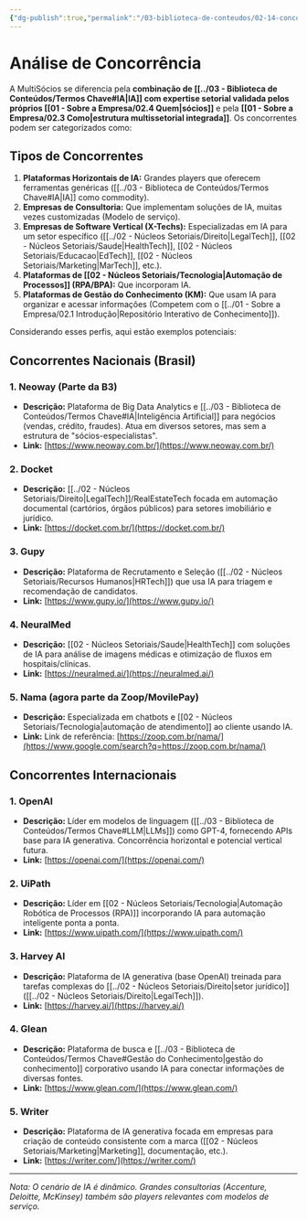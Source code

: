 ```yaml
---
{"dg-publish":true,"permalink":"/03-biblioteca-de-conteudos/02-14-concorrentes/","tags":["strategy","competitors","market-analysis","ia","legaltech","healthtech","hrtech","edtech"],"noteIcon":""}
---
```


# Análise de Concorrência

A MultiSócios se diferencia pela **combinação de [[../03 - Biblioteca de Conteúdos/Termos Chave#IA\|IA]] com expertise setorial validada pelos próprios [[01 - Sobre a Empresa/02.4 Quem\|sócios]]** e pela **[[01 - Sobre a Empresa/02.3 Como\|estrutura multissetorial integrada]]**. Os concorrentes podem ser categorizados como:

## Tipos de Concorrentes

1.  **Plataformas Horizontais de IA:** Grandes players que oferecem ferramentas genéricas ([[../03 - Biblioteca de Conteúdos/Termos Chave#IA\|IA]] como commodity).
2.  **Empresas de Consultoria:** Que implementam soluções de IA, muitas vezes customizadas (Modelo de serviço).
3.  **Empresas de Software Vertical (X-Techs):** Especializadas em IA para um setor específico ([[../02 - Núcleos Setoriais/Direito\|LegalTech]], [[02 - Núcleos Setoriais/Saude\|HealthTech]], [[02 - Núcleos Setoriais/Educacao\|EdTech]], [[02 - Núcleos Setoriais/Marketing\|MarTech]], etc.).
4.  **Plataformas de [[02 - Núcleos Setoriais/Tecnologia\|Automação de Processos]] (RPA/BPA):** Que incorporam IA.
5.  **Plataformas de Gestão do Conhecimento (KM):** Que usam IA para organizar e acessar informações (Competem com o [[../01 - Sobre a Empresa/02.1 Introdução\|Repositório Interativo de Conhecimento]]).

Considerando esses perfis, aqui estão exemplos potenciais:

## Concorrentes Nacionais (Brasil)

### 1. Neoway (Parte da B3)
*   **Descrição:** Plataforma de Big Data Analytics e [[../03 - Biblioteca de Conteúdos/Termos Chave#IA\|Inteligência Artificial]] para negócios (vendas, crédito, fraudes). Atua em diversos setores, mas sem a estrutura de "sócios-especialistas".
*   **Link:** [https://www.neoway.com.br/](https://www.neoway.com.br/)

### 2. Docket
*   **Descrição:** [[../02 - Núcleos Setoriais/Direito\|LegalTech]]/RealEstateTech focada em automação documental (cartórios, órgãos públicos) para setores imobiliário e jurídico.
*   **Link:** [https://docket.com.br/](https://docket.com.br/)

### 3. Gupy
*   **Descrição:** Plataforma de Recrutamento e Seleção ([[../02 - Núcleos Setoriais/Recursos Humanos\|HRTech]]) que usa IA para triagem e recomendação de candidatos.
*   **Link:** [https://www.gupy.io/](https://www.gupy.io/)

### 4. NeuralMed
*   **Descrição:** [[02 - Núcleos Setoriais/Saude\|HealthTech]] com soluções de IA para análise de imagens médicas e otimização de fluxos em hospitais/clínicas.
*   **Link:** [https://neuralmed.ai/](https://neuralmed.ai/)

### 5. Nama (agora parte da Zoop/MovilePay)
*   **Descrição:** Especializada em chatbots e [[02 - Núcleos Setoriais/Tecnologia\|automação de atendimento]] ao cliente usando IA.
*   **Link:** Link de referência: [https://zoop.com.br/nama/](https://www.google.com/search?q=https://zoop.com.br/nama/)

## Concorrentes Internacionais

### 1. OpenAI
*   **Descrição:** Líder em modelos de linguagem ([[../03 - Biblioteca de Conteúdos/Termos Chave#LLM\|LLMs]]) como GPT-4, fornecendo APIs base para IA generativa. Concorrência horizontal e potencial vertical futura.
*   **Link:** [https://openai.com/](https://openai.com/)

### 2. UiPath
*   **Descrição:** Líder em [[02 - Núcleos Setoriais/Tecnologia\|Automação Robótica de Processos (RPA)]] incorporando IA para automação inteligente ponta a ponta.
*   **Link:** [https://www.uipath.com/](https://www.uipath.com/)

### 3. Harvey AI
*   **Descrição:** Plataforma de IA generativa (base OpenAI) treinada para tarefas complexas do [[../02 - Núcleos Setoriais/Direito\|setor jurídico]] ([[../02 - Núcleos Setoriais/Direito\|LegalTech]]).
*   **Link:** [https://harvey.ai/](https://harvey.ai/)

### 4. Glean
*   **Descrição:** Plataforma de busca e [[../03 - Biblioteca de Conteúdos/Termos Chave#Gestão do Conhecimento\|gestão do conhecimento]] corporativo usando IA para conectar informações de diversas fontes.
*   **Link:** [https://www.glean.com/](https://www.glean.com/)

### 5. Writer
*   **Descrição:** Plataforma de IA generativa focada em empresas para criação de conteúdo consistente com a marca ([[02 - Núcleos Setoriais/Marketing\|Marketing]], documentação, etc.).
*   **Link:** [https://writer.com/](https://writer.com/)

---

*Nota: O cenário de IA é dinâmico. Grandes consultorias (Accenture, Deloitte, McKinsey) também são players relevantes com modelos de serviço.*